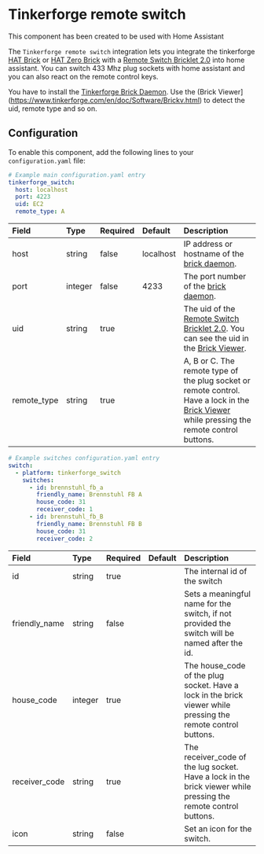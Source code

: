 # Tinkerforge remote switch
This component has been created to be used with Home Assistant

The `Tinkerforge remote switch` integration lets you integrate the tinkerforge [HAT Brick](https://www.tinkerforge.com/en/doc/Hardware/Bricks/HAT_Brick.html) or [HAT Zero Brick](https://www.tinkerforge.com/en/doc/Hardware/Bricks/HAT_Zero_Brick.html) with a [Remote Switch Bricklet 2.0](https://www.tinkerforge.com/en/doc/Hardware/Bricklets/Remote_Switch_V2.html) into home assistant.
You can switch 433 Mhz plug sockets with home assistant and you can also react on the remote control keys.

You have to install the [Tinkerforge Brick Daemon](https://www.tinkerforge.com/en/doc/Software/Brickd.html).
Use the (Brick Viewer](https://www.tinkerforge.com/en/doc/Software/Brickv.html) to detect the uid, remote type and so on.

## Configuration

To enable this component, add the following lines to your `configuration.yaml` file:

```yaml
# Example main configuration.yaml entry
tinkerforge_switch:
  host: localhost
  port: 4223
  uid: EC2
  remote_type: A
```

| Field | Type | Required | Default | Description |
|:----- |:---- |:-------- |:------- |:----------- |
| host  | string | false | localhost | IP address or hostname of the [brick daemon](https://www.tinkerforge.com/en/doc/Software/Brickd.html). |
| port  | integer | false | 4233    | The port number of the [brick daemon](https://www.tinkerforge.com/en/doc/Software/Brickd.html). |
| uid   | string | true   |         | The uid of the [Remote Switch Bricklet 2.0](https://www.tinkerforge.com/en/doc/Hardware/Bricklets/Remote_Switch_V2.html). You can see the uid in the [Brick Viewer](https://www.tinkerforge.com/en/doc/Software/Brickv.html). |
| remote_type | string | true |     | A, B or C. The remote type of the plug socket or remote control. Have a lock in the [Brick Viewer](https://www.tinkerforge.com/en/doc/Software/Brickv.html) while pressing the remote control buttons. |

```yaml
# Example switches configuration.yaml entry
switch:
  - platform: tinkerforge_switch
    switches:
      - id: brennstuhl_fb_a
        friendly_name: Brennstuhl FB A
        house_code: 31
        receiver_code: 1
      - id: brennstuhl_fb_B
        friendly_name: Brennstuhl FB B
        house_code: 31
        receiver_code: 2
```

| Field | Type | Required | Default | Description |
|:----- |:---- |:-------- |:------- |:----------- |
| id  | string | true |   | The internal id of the switch |
| friendly_name | string | false |  | Sets a meaningful name for the switch, if not provided the switch will be named after the id. |
| house_code | integer | true   |   | The house_code of the plug socket. Have a lock in the brick viewer while pressing the remote control buttons. |
| receiver_code | string | true |   | The receiver_code of the lug socket. Have a lock in the brick viewer while pressing the remote control buttons. |
| icon | string | false |   | Set an icon for the switch. |
